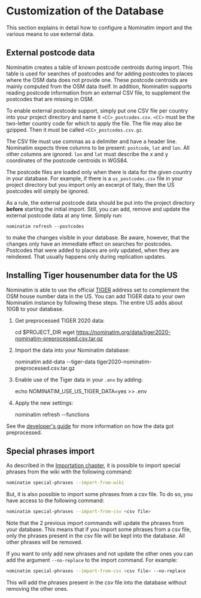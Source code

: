 # Customization of the Database

This section explains in detail how to configure a Nominatim import and
the various means to use external data.

## External postcode data

Nominatim creates a table of known postcode centroids during import. This table
is used for searches of postcodes and for adding postcodes to places where the
OSM data does not provide one. These postcode centroids are mainly computed
from the OSM data itself. In addition, Nominatim supports reading postcode
information from an external CSV file, to supplement the postcodes that are
missing in OSM.

To enable external postcode support, simply put one CSV file per country into
your project directory and name it `<CC>_postcodes.csv`. `<CC>` must be the
two-letter country code for which to apply the file. The file may also be
gzipped. Then it must be called `<CC>_postcodes.csv.gz`.

The CSV file must use commas as a delimiter and have a header line. Nominatim
expects three columns to be present: `postcode`, `lat` and `lon`. All other
columns are ignored. `lon` and `lat` must describe the x and y coordinates of the
postcode centroids in WGS84.

The postcode files are loaded only when there is data for the given country
in your database. For example, if there is a `us_postcodes.csv` file in your
project directory but you import only an excerpt of Italy, then the US postcodes
will simply be ignored.

As a rule, the external postcode data should be put into the project directory
**before** starting the initial import. Still, you can add, remove and update the
external postcode data at any time. Simply
run:

```
nominatim refresh --postcodes
```

to make the changes visible in your database. Be aware, however, that the changes
only have an immediate effect on searches for postcodes. Postcodes that were
added to places are only updated, when they are reindexed. That usually happens
only during replication updates.

## Installing Tiger housenumber data for the US

Nominatim is able to use the official [TIGER](https://www.census.gov/geographies/mapping-files/time-series/geo/tiger-line-file.html)
address set to complement the OSM house number data in the US. You can add
TIGER data to your own Nominatim instance by following these steps. The
entire US adds about 10GB to your database.

  1. Get preprocessed TIGER 2020 data:

        cd $PROJECT_DIR
        wget https://nominatim.org/data/tiger2020-nominatim-preprocessed.csv.tar.gz

  2. Import the data into your Nominatim database:

        nominatim add-data --tiger-data tiger2020-nominatim-preprocessed.csv.tar.gz

  3. Enable use of the Tiger data in your `.env` by adding:

        echo NOMINATIM_USE_US_TIGER_DATA=yes >> .env

  4. Apply the new settings:

        nominatim refresh --functions


See the [developer's guide](../develop/data-sources.md#us-census-tiger) for more
information on how the data got preprocessed.

## Special phrases import

As described in the [Importation chapter](Import.md), it is possible to
import special phrases from the wiki with the following command:

```sh
nominatim special-phrases --import-from-wiki
```

But, it is also possible to import some phrases from a csv file. 
To do so, you have access to the following command:

```sh
nominatim special-phrases --import-from-csv <csv file>
```

Note that the 2 previous import commands will update the phrases from your database.
This means that if you import some phrases from a csv file, only the phrases
present in the csv file will be kept into the database. All other phrases will
be removed.

If you want to only add new phrases and not update the other ones you can add
the argument `--no-replace` to the import command. For example:

```sh
nominatim special-phrases --import-from-csv <csv file> --no-replace
```

This will add the phrases present in the csv file into the database without
removing the other ones.

